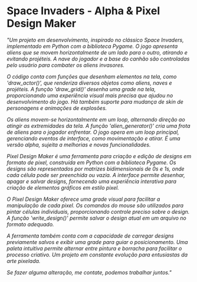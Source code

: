 # Space Invaders - Alpha & Pixel Design Maker

_"Um projeto em desenvolvimento, inspirado no clássico Space Invaders, implementado em Python com a biblioteca Pygame. O jogo apresenta aliens que se movem horizontalmente de um lado para o outro, atirando e evitando projéteis. A nave do jogador e a base do canhão são controladas pelo usuário para combater os aliens invasores._

_O código conta com funções que desenham elementos na tela, como 'draw_actor()', que renderiza diversos objetos como aliens, naves e projéteis. A função 'draw_grid()' desenha uma grade na tela, proporcionando uma experiência visual mais precisa que ajudou no desenvolvimento do jogo. Há também suporte para mudança de skin de personagens e animações de explosões._

_Os aliens movem-se horizontalmente em um loop, alternando direção ao atingir as extremidades da tela. A função 'alien_generator()' cria uma frota de aliens para o jogador enfrentar. O jogo opera em um loop principal, gerenciando eventos de interface, como movimentação e atirar. É uma versão alpha, sujeita a melhorias e novas funcionalidades._

_Pixel Design Maker é uma ferramenta para criação e edição de designs em formato de pixel, construída em Python com a biblioteca Pygame. Os designs são representados por matrizes bidimensionais de 0s e 1s, onde cada célula pode ser preenchida ou vazia. A interface permite desenhar, apagar e salvar designs, fornecendo uma experiência interativa para criação de elementos gráficos em estilo pixel._

_O Pixel Design Maker oferece uma grade visual para facilitar a manipulação de cada pixel. Os comandos do mouse são utilizados para pintar células individuais, proporcionando controle preciso sobre o design. A função 'write_design()' permite salvar o design atual em um arquivo no formato adequado._

_A ferramenta também conta com a capacidade de carregar designs previamente salvos e exibir uma grade para guiar o posicionamento. Uma paleta intuitiva permite alternar entre pintura e borracha para facilitar o processo criativo. Um projeto em constante evolução para entusiastas da arte pixelada._

_Se fazer alguma alteração, me contate, podemos trabalhar juntos."_